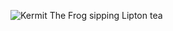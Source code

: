 ![Kermit The Frog sipping Lipton tea](https://www.lifewire.com/thmb/KpKRn8zhSLcX99ckkdNl1LKdZII=/1660x1107/filters:no_upscale():max_bytes(150000):strip_icc()/TeaDrinkingBills1660-5abbe1a61d64040036ecb3d3.jpg)
